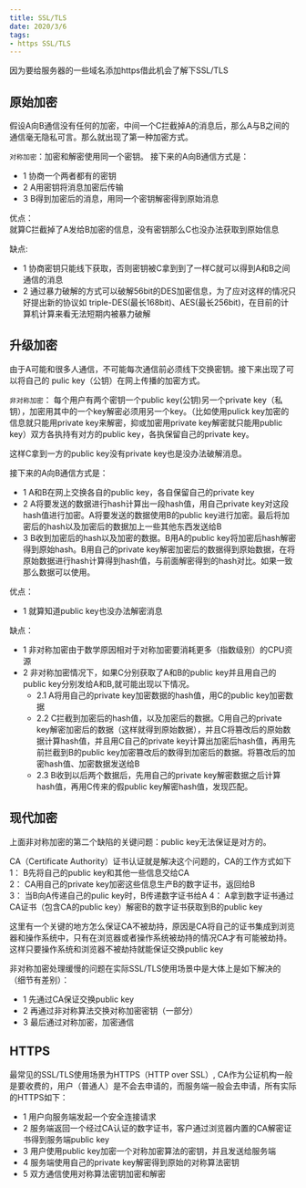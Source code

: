 ```yaml
---
title: SSL/TLS
date: 2020/3/6
tags:
- https SSL/TLS
---
```

因为要给服务器的一些域名添加https借此机会了解下SSL/TLS
<!--more-->
## 原始加密
假设A向B通信没有任何的加密，中间一个C拦截掉A的消息后，那么A与B之间的通信毫无隐私可言。那么就出现了第一种加密方式。  

`对称加密`：加密和解密使用同一个密钥。
接下来的A向B通信方式是：
* 1 协商一个两者都有的密钥  
* 2 A用密钥将消息加密后传输  
* 3 B得到加密后的消息，用同一个密钥解密得到原始消息  

优点：   
就算C拦截掉了A发给B加密的信息，没有密钥那么C也没办法获取到原始信息

缺点:  
* 1 协商密钥只能线下获取，否则密钥被C拿到到了一样C就可以得到A和B之间通信的消息
* 2 通过暴力破解的方式可以破解56bit的DES加密信息，为了应对这样的情况只好提出新的协议如 triple-DES(最长168bit)、AES(最长256bit)，在目前的计算机计算来看无法短期内被暴力破解

## 升级加密
由于A可能和很多人通信，不可能每次通信前必须线下交换密钥。接下来出现了可以将自己的 pulic key（公钥）在网上传播的加密方式。 

`非对称加密`： 每个用户有两个密钥一个public key(公钥)另一个private key（私钥），加密用其中的一个key解密必须用另一个key。（比如使用pulick key加密的信息就只能用private key来解密，抑或加密用private key解密就只能用public key）双方各执持有对方的public key，各执保留自己的private key。  

这样C拿到一方的public key没有private key也是没办法破解消息。

接下来的A向B通信方式是：
* 1 A和B在网上交换各自的public key，各自保留自己的private key
* 2 A将要发送的数据进行hash计算出一段hash值，用自己private key对这段hash值进行加密。A将要发送的数据使用B的public key进行加密。最后将加密后的hash以及加密后的数据加上一些其他东西发送给B
* 3 B收到加密后的hash以及加密的数据。B用A的public key将加密后hash解密得到原始hash。B用自己的private key解密加密后的数据得到原始数据，在将原始数据进行hash计算得到hash值，与前面解密得到的hash对比。如果一致那么数据可以使用。

优点：  
* 1 就算知道public key也没办法解密消息

缺点：
* 1 非对称加密由于数学原因相对于对称加密要消耗更多（指数级别）的CPU资源
* 2 非对称加密情况下，如果C分别获取了A和B的public key并且用自己的public key分别发给A和B,就可能出现以下情况。 
  * 2.1 A将用自己的private key加密数据的hash值，用C的public key加密数据
  * 2.2 C拦截到加密后的hash值，以及加密后的数据。C用自己的private key解密加密后的数据（这样就得到原始数据），并且C将篡改后的原始数据计算hash值，并且用C自己的private key计算出加密后hash值，再用先前拦截到B的public key加密篡改后的数得到加密后的数据。将篡改后的加密hash值、加密数据发送给B
  * 2.3 B收到以后两个数据后，先用自己的private key解密数据之后计算hash值，再用C传来的假public key解密hash值，发现匹配。

## 现代加密
  上面非对称加密的第二个缺陷的关键问题：public key无法保证是对方的。  

  CA（Certificate Authority）证书认证就是解决这个问题的，CA的工作方式如下  
  1： B先将自己的public key和其他一些信息交给CA  
  2： CA用自己的private key加密这些信息生产B的数字证书，返回给B  
  3： 当B向A传递自己的pulic key时，B传递数字证书给A
  4： A拿到数字证书通过CA证书（包含CA的public key）解密B的数字证书获取到B的public key  

  这里有一个关键的地方怎么保证CA不被劫持，原因是CA将自己的证书集成到浏览器和操作系统中，只有在浏览器或者操作系统被劫持的情况CA才有可能被劫持。这样只要操作系统和浏览器不被劫持就能保证交换public key


非对称加密处理缓慢的问题在实际SSL/TLS使用场景中是大体上是如下解决的（细节有差别）：
 * 1 先通过CA保证交换public key
 * 2 再通过非对称算法交换对称加密密钥（一部分）
 * 3 最后通过对称加密，加密通信

## HTTPS
 最常见的SSL/TLS使用场景为HTTPS（HTTP over SSL）, CA作为公证机构一般是要收费的，用户（普通人）是不会去申请的，而服务端一般会去申请，所有实际的HTTPS如下：
 * 1 用户向服务端发起一个安全连接请求  
 * 2 服务端返回一个经过CA认证的数字证书，客户通过浏览器内置的CA解密证书得到服务端public key  
 * 3 用户使用public key加密一个对称加密算法的密钥，并且发送给服务端
 * 4 服务端使用自己的private key解密得到原始的对称算法密钥
 * 5 双方通信使用对称算法密钥加密和解密







